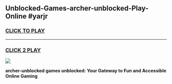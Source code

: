 
## Unblocked-Games-archer-unblocked-Play-Online #yarjr
<h3>
<a href="https://news.freeplayer.one?title=archer-unblocked&ref=3">CLICK TO PLAY</a></h3>
<hr>

<h3>
<a href="https://news.freeplayer.one?title=archer-unblocked&ref=3">CLICK 2 PLAY</a>
  
</h3>

<a href="https://news.freeplayer.one?title=archer-unblocked&ref=3"><img src="https://clearcache.store/games.png"></a>


**archer-unblocked games unblocked: Your Gateway to Fun and Accessible Online Gaming**
